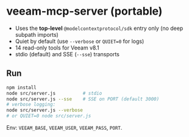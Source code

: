 # veeam-mcp-server (portable)

- Uses the **top-level** `@modelcontextprotocol/sdk` entry only (no deep subpath imports)
- Quiet by default (use `--verbose` or `QUIET=0` for logs)
- 14 read-only tools for Veeam v8.1
- stdio (default) and SSE (`--sse`) transports

## Run
```bash
npm install
node src/server.js          # stdio
node src/server.js --sse    # SSE on PORT (default 3000)
# verbose logging:
node src/server.js --verbose
# or QUIET=0 node src/server.js
```
Env: `VEEAM_BASE`, `VEEAM_USER`, `VEEAM_PASS`, `PORT`.
